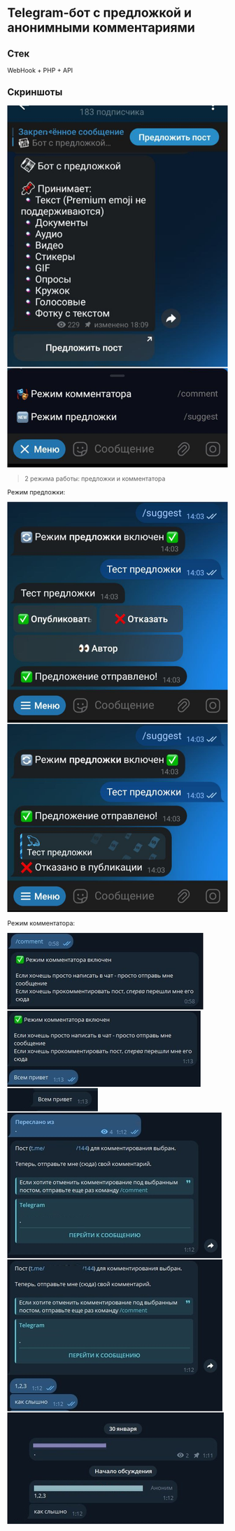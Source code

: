 # Telegram-бот с предложкой и анонимными комментариями
## Стек
WebHook + PHP + API
## Скриншоты
![](img/1.jpg)
![](img/2.jpg)
> 2 режима работы: предложки и комментатора

Режим предложки: 

![](img/3.jpg)
![](img/4.jpg)

Режим комментатора: 

![](img/5.jpg)
![](img/6.jpg)
![](img/7.jpg)
![](img/8.jpg)
![](img/9.jpg)
![](img/10.jpg)
